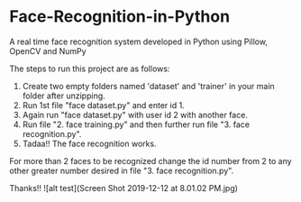 # Face-Recognition-in-Python
A real time face recognition system developed in Python using Pillow, OpenCV and NumPy 

The steps to run this project are as follows:
1. Create two empty folders named 'dataset' and 'trainer' in your main folder after unzipping.
2. Run 1st file "face dataset.py" and enter id 1.
3. Again run "face dataset.py" with user id 2 with another face.
4. Run file "2. face training.py" and then further run file "3. face recognition.py".
5. Tadaa!! The face recognition works.

For more than 2 faces to be recognized change the id number from 2 to any other greater number desired in file "3. face recognition.py".

Thanks!!
![alt test](Screen Shot 2019-12-12 at 8.01.02 PM.jpg)
